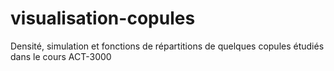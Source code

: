 # visualisation-copules
Densité, simulation et fonctions de répartitions de quelques copules étudiés dans le cours ACT-3000
